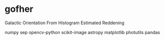 # gofher
Galactic Orientation From Histogram Estimated Reddening

numpy
sep
opencv-python
scikit-image
astropy
matplotlib
photutils
pandas